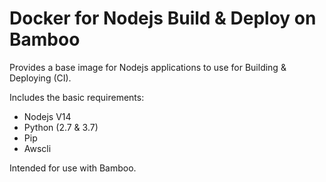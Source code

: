 # Docker for Nodejs Build & Deploy on Bamboo

Provides a base image for Nodejs applications to use for Building & Deploying (CI).

Includes the basic requirements:  
* Nodejs V14
* Python (2.7 & 3.7)
* Pip
* Awscli

Intended for use with Bamboo.
